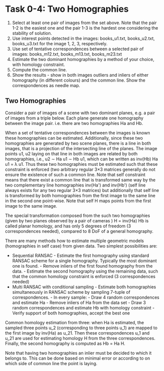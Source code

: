 # Task 0-4: Two Homographies
1. Select at least one pair of images from the set above. Note that the pair 1-2 is the easiest one and the pair 1-3 is the hardest one considering the stability of solution.
2. Use interest points detected in the images: books_u1.txt, books_u2.txt, books_u3.txt for the image 1, 2, 3, respectively.
3. Use set of tentative correspondences between a selected pair of images: books_m12.txt, books_m13.txt, books_m23.txt
4. Estimate the two dominant homographies by a method of your choice, with homology constraint.
5. Compute the common line.
6. Show the results - show in both images outliers and inliers of either homography (in different colours) and the common line. Show the correspondences as needle map.

## Two Homographies
Consider a pair of images of a scene with two dominant planes, e.g. a pair of images from a triple below. Each plane generate one homography between the image pair. i.e. there are two homographies Ha and Hb.

When a set of tentative correspondences between the images is known these homographies can be estimated. Additionally, since these two homographies are generated by two scene planes, there is a line in both images, that is a projection of the intersecting line of the planes. The image points u1, u2 laying on that line in both images are related by both homographies, i.e., u2 ∼ Ha u1 ∼ Hb u1, which can be written as inv(Hb) Ha u1 = λ u1. Thus these two homographies must be estimated such that these constraint is enforced (two arbitrary regular 3×3 matrices generally do not ensure the existence of such a common line. Note that self constraint means that there exist a common line that is transformed same way by the two complementary line homographies inv(Ha') and inv(Hb') (self line always exists for any two regular 3×3 matrices) but additionally that self line is transformed by both homographies from the first image to the same line in the second one point-wise. Note that self H maps points from the first image to the same image.

The special transformation composed from the such two homographies (given by two planes observed by a pair of cameras ) H = inv(Ha) Hb is called planar homology, and has only 5 degrees of freedom (3 correspondences needed), compared to 8 DoF of a general homography.

There are many methods how to estimate multiple geometric models (homographies in self case) from given data. Two simplest possibilities are:

- Sequential RANSAC
		- Estimate the first homography using standard RANSAC scheme for a single homography. Typically the most dominant one is found.
		- Remove inliers of the first found homography from the data.
		- Estimate the second homography using the remaining data, such that the common homology constraint is enforced (3 correspondences needed)
- Multi RANSAC with conditional sampling
		- Estimate both homographies simultaneously in RANSAC scheme by sampling 7-tuple of correspondences.
		- In every sample:
				- Draw 4 random correspondences and estimate Ha
				- Remove inliers of Ha from the data set
				- Draw 3 random correspondences and estimate Hb with homology constraint
				- Verify support of both homographies, accept the best one

Common homology estimation from three: when Ha is estimated, the sampled three points u_2 (corresponding to three points u_1) are mapped to the first image by inv(Ha) as u_21. Then these correspondences u_1 and u_21 are used for estimating homology H from the three correspondences. Finally, the second homography is computed as Hb = Ha H.

Note that having two homographies an inlier must be decided to which it belongs to. This can be done based on minimal error or according to on which side of common line the point is laying.
